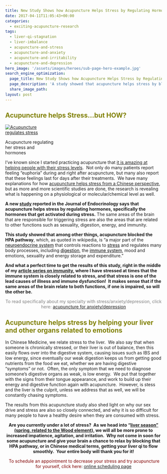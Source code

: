 ```yaml
---
title: New Study Shows how Acupuncture Helps Stress by Regulating Hormones
date: 2017-04-11T11:05:43+00:00
categories:
  - exciting-acupuncture-research
tags:
  - liver-qi-stagnation
  - liver-imbalance
  - acupuncture-and-stress
  - acupuncture-and-anxiety
  - acupuncture-and-irritability
  - acupuncture-and-depression
hero_image: '/assets/images/heroes/sub-page-hero-example.jpg'
search_engine_optimization:
  page_title: New Study Shows how Acupuncture Helps Stress by Regulating Hormones
  page_description: 'A study showed that acupuncture helps stress by blocking the HPA pathway, which controls: reactions to stress, sexuality, digestion, energy, and immunity. '
  share_image_path:
layout: post
---
```

## <span style="color: #808000;">Acupuncture helps Stress&#8230;but HOW?</span>

<div id="attachment_1458" style="width: 160px" class="wp-caption alignleft">
  <a href="/assets/images/wp-content/uploads/2013/03/acupuncture-for-stress.jpg"><img class="size-thumbnail wp-image-1458" title="acupuncture for stress" src="/assets/images/wp-content/uploads/2013/03/acupuncture-for-stress-150x112.jpg" alt="Acupuncture regulates stress" width="150" height="112" srcset="/assets/images/wp-content/uploads/2013/03/acupuncture-for-stress-150x112.jpg 150w, /assets/images/wp-content/uploads/2013/03/acupuncture-for-stress.jpg 259w" sizes="(max-width: 150px) 100vw, 150px" /></a>
  
  <p class="wp-caption-text">
    Acupuncture regulating her stress and hormones
  </p>
</div>

I&#8217;ve known since I started practicing acupuncture that [it is amazing at helping people with their stress levels](http://www.wisdomwaysacupuncture.com/acupuncture-conditions-treated/chronic-internal-medical-conditions/acupuncture-for-anxiety-depression/).  Not only do many patients report feeling &#8220;euphoria&#8221; during and right after acupuncture, but many also report that these feelings last for days after their treatments.  We have many explanations for how [acupuncture helps stress from a Chinese perspective](http://www.wisdomwaysacupuncture.com/2010/02/25/acupuncture-helps-stress/), but as more and more scientific studies are done, the research is revealing what is happening on a physiological or molecular/chemical level as well.

**A new [study](http://topnews.net.nz/content/226835-acupuncture-reduces-stress-regulating-hormones "Study Acupuncture reduces stress by regulating hormones") reported in the Journal of Endocrinology says that acupuncture helps stress by regulating hormones, specifically the hormones that get activated during stress.** The same areas of the brain that are responsible for triggering stress are also the areas that are related to other functions such as sexuality, digestion, energy, and immunity.

**This study showed that among other things, acupuncture blocked the HPA pathway**, which, as quoted in wikipedia, is &#8220;a major part of the <span style="text-decoration: underline;"><a title="Neuroendocrinology" href="http://en.wikipedia.org/wiki/Neuroendocrinology"><span style="color: #000000;">neuroendocrine system</span></a></span> that controls reactions to [<span style="color: #000000;">stress</span>](http://en.wikipedia.org/wiki/Stress_%28medicine%29 "Stress (medicine)") and regulates many body processes, including [<span style="color: #000000;">digestion</span>](http://en.wikipedia.org/wiki/Digestion "Digestion"), the [<span style="color: #000000;">immune system</span>](http://en.wikipedia.org/wiki/Immune_system "Immune system"), mood and emotions, sexuality and energy storage and expenditure.&#8221;

**And what a perfect time to get the results of this study, right in the middle of my <a title="Acupuncture for Immunity" href="http://www.wisdomwaysacupuncture.com/2013/02/13/1408/" target="_blank" rel="noopener">article series on immunity</a>, where I have stressed at times that the immune system is closely related to stress, and that stress is one of the lead causes of illness and immune dysfunction!  It makes sense that if the same areas of the brain relate to both functions, if one is impaired, so will the other be.** 

<p style="text-align: center;">
  <span style="color: #808080;">To read specifically about my specialty with stress/anxiety/depression, click here:</span> <a title="Acupuncture for Anxiety, Acupuncture for Depression" href="http://www.wisdomwaysacupuncture.com/acupuncture-conditions-treated/acupuncture-for-anxiety-depression/">acupuncture for anxiety/depression</a>
</p>

## <span style="color: #808000;">Acupuncture helps stress by helping your liver and other organs related to emotions</span>

In Chinese Medicine, we relate stress to the liver.  We also say that when someone is chronically stressed, or their liver is out of balance, then this easily flows over into the digestive system, causing issues such as IBS and low energy, since eventually our weak digestion keeps us from getting good nutrients from the food we eat, whether we are having digestive &#8220;symptoms&#8221; or not.  Often, the only symptom that we need to diagnose someone&#8217;s digestive organs as weak, is low energy.  We put that together with the signs from their tongue appearance, and work to build up their energy and digestive function again with acupuncture.  However, is stess and the liver is the culprit, unless we address that as well, we will be constantly chasing symptoms.

The results from this acupuncture study also shed light on why our sex drive and stress are also so closely connected, and why it is so difficult for many people to have a healthy desire when they are consumed with stress.

<p style="text-align: center;">
  <strong>Are you currently under a lot of stress?  As we head into &#8220;<a href="http://www.wisdomwaysacupuncture.com/2018/03/30/do-you-feel-the-wood-energy-rising-already-tips-for-staying-sane-as-we-switch-from-winter-to-spring/">liver season&#8221; (spring, related to the Wood element</a>), we will all be more prone to increased impatience, agitation, and irritation.  Why not come in soon for some acupuncture and give your brain a chance to relax by blocking that HPA pathway, or in Chinese medical terms, getting your liver qi to flow smoothly.  Your entire body will thank you for it!</strong>
</p>

<p style="text-align: center;">
  <span style="color: #800000;"> To schedule an appointment to decrease your stress and try acupuncture for yourself, click here</span>: <a title="Online Acupuncture Scheduling" href="http://www.wisdomwaysacupuncture.com/acupuncture-appointment-scheduling/">online scheduling page</a>
</p>

<p style="text-align: center;">
